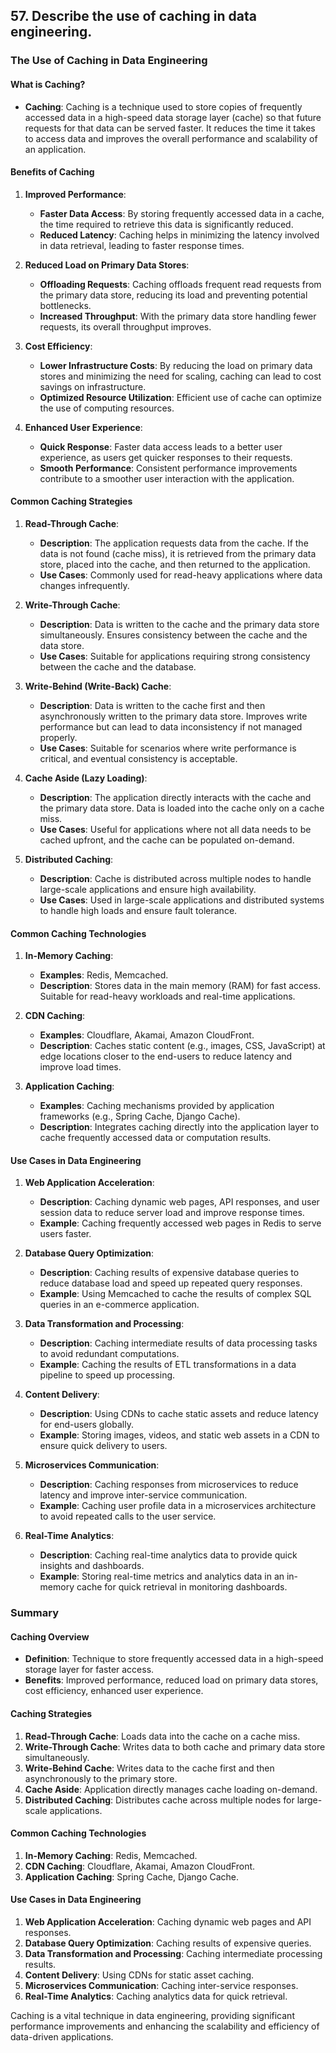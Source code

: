 ## 57. Describe the use of caching in data engineering.


### The Use of Caching in Data Engineering

#### What is Caching?

- **Caching**: Caching is a technique used to store copies of frequently accessed data in a high-speed data storage layer (cache) so that future requests for that data can be served faster. It reduces the time it takes to access data and improves the overall performance and scalability of an application.

#### Benefits of Caching

1. **Improved Performance**:
   - **Faster Data Access**: By storing frequently accessed data in a cache, the time required to retrieve this data is significantly reduced.
   - **Reduced Latency**: Caching helps in minimizing the latency involved in data retrieval, leading to faster response times.

2. **Reduced Load on Primary Data Stores**:
   - **Offloading Requests**: Caching offloads frequent read requests from the primary data store, reducing its load and preventing potential bottlenecks.
   - **Increased Throughput**: With the primary data store handling fewer requests, its overall throughput improves.

3. **Cost Efficiency**:
   - **Lower Infrastructure Costs**: By reducing the load on primary data stores and minimizing the need for scaling, caching can lead to cost savings on infrastructure.
   - **Optimized Resource Utilization**: Efficient use of cache can optimize the use of computing resources.

4. **Enhanced User Experience**:
   - **Quick Response**: Faster data access leads to a better user experience, as users get quicker responses to their requests.
   - **Smooth Performance**: Consistent performance improvements contribute to a smoother user interaction with the application.

#### Common Caching Strategies

1. **Read-Through Cache**:
   - **Description**: The application requests data from the cache. If the data is not found (cache miss), it is retrieved from the primary data store, placed into the cache, and then returned to the application.
   - **Use Cases**: Commonly used for read-heavy applications where data changes infrequently.

2. **Write-Through Cache**:
   - **Description**: Data is written to the cache and the primary data store simultaneously. Ensures consistency between the cache and the data store.
   - **Use Cases**: Suitable for applications requiring strong consistency between the cache and the database.

3. **Write-Behind (Write-Back) Cache**:
   - **Description**: Data is written to the cache first and then asynchronously written to the primary data store. Improves write performance but can lead to data inconsistency if not managed properly.
   - **Use Cases**: Suitable for scenarios where write performance is critical, and eventual consistency is acceptable.

4. **Cache Aside (Lazy Loading)**:
   - **Description**: The application directly interacts with the cache and the primary data store. Data is loaded into the cache only on a cache miss.
   - **Use Cases**: Useful for applications where not all data needs to be cached upfront, and the cache can be populated on-demand.

5. **Distributed Caching**:
   - **Description**: Cache is distributed across multiple nodes to handle large-scale applications and ensure high availability.
   - **Use Cases**: Used in large-scale applications and distributed systems to handle high loads and ensure fault tolerance.

#### Common Caching Technologies

1. **In-Memory Caching**:
   - **Examples**: Redis, Memcached.
   - **Description**: Stores data in the main memory (RAM) for fast access. Suitable for read-heavy workloads and real-time applications.

2. **CDN Caching**:
   - **Examples**: Cloudflare, Akamai, Amazon CloudFront.
   - **Description**: Caches static content (e.g., images, CSS, JavaScript) at edge locations closer to the end-users to reduce latency and improve load times.

3. **Application Caching**:
   - **Examples**: Caching mechanisms provided by application frameworks (e.g., Spring Cache, Django Cache).
   - **Description**: Integrates caching directly into the application layer to cache frequently accessed data or computation results.

#### Use Cases in Data Engineering

1. **Web Application Acceleration**:
   - **Description**: Caching dynamic web pages, API responses, and user session data to reduce server load and improve response times.
   - **Example**: Caching frequently accessed web pages in Redis to serve users faster.

2. **Database Query Optimization**:
   - **Description**: Caching results of expensive database queries to reduce database load and speed up repeated query responses.
   - **Example**: Using Memcached to cache the results of complex SQL queries in an e-commerce application.

3. **Data Transformation and Processing**:
   - **Description**: Caching intermediate results of data processing tasks to avoid redundant computations.
   - **Example**: Caching the results of ETL transformations in a data pipeline to speed up processing.

4. **Content Delivery**:
   - **Description**: Using CDNs to cache static assets and reduce latency for end-users globally.
   - **Example**: Storing images, videos, and static web assets in a CDN to ensure quick delivery to users.

5. **Microservices Communication**:
   - **Description**: Caching responses from microservices to reduce latency and improve inter-service communication.
   - **Example**: Caching user profile data in a microservices architecture to avoid repeated calls to the user service.

6. **Real-Time Analytics**:
   - **Description**: Caching real-time analytics data to provide quick insights and dashboards.
   - **Example**: Storing real-time metrics and analytics data in an in-memory cache for quick retrieval in monitoring dashboards.

### Summary

#### Caching Overview
- **Definition**: Technique to store frequently accessed data in a high-speed storage layer for faster access.
- **Benefits**: Improved performance, reduced load on primary data stores, cost efficiency, enhanced user experience.

#### Caching Strategies
1. **Read-Through Cache**: Loads data into the cache on a cache miss.
2. **Write-Through Cache**: Writes data to both cache and primary data store simultaneously.
3. **Write-Behind Cache**: Writes data to the cache first and then asynchronously to the primary store.
4. **Cache Aside**: Application directly manages cache loading on-demand.
5. **Distributed Caching**: Distributes cache across multiple nodes for large-scale applications.

#### Common Caching Technologies
1. **In-Memory Caching**: Redis, Memcached.
2. **CDN Caching**: Cloudflare, Akamai, Amazon CloudFront.
3. **Application Caching**: Spring Cache, Django Cache.

#### Use Cases in Data Engineering
1. **Web Application Acceleration**: Caching dynamic web pages and API responses.
2. **Database Query Optimization**: Caching results of expensive queries.
3. **Data Transformation and Processing**: Caching intermediate processing results.
4. **Content Delivery**: Using CDNs for static asset caching.
5. **Microservices Communication**: Caching inter-service responses.
6. **Real-Time Analytics**: Caching analytics data for quick retrieval.

Caching is a vital technique in data engineering, providing significant performance improvements and enhancing the scalability and efficiency of data-driven applications.